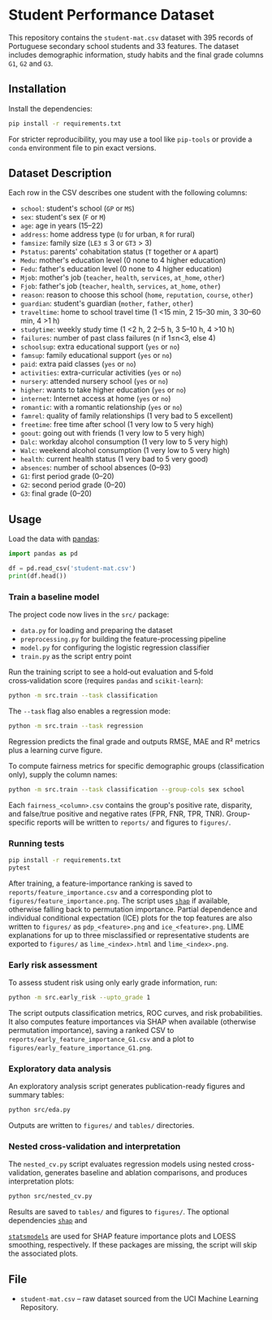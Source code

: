 # Student Performance Dataset

This repository contains the `student-mat.csv` dataset with 395 records of Portuguese secondary school students and 33 features. The dataset includes demographic information, study habits and the final grade columns `G1`, `G2` and `G3`.

## Installation

Install the dependencies:

```bash
pip install -r requirements.txt
```

For stricter reproducibility, you may use a tool like `pip-tools` or provide a `conda` environment file to pin exact versions.
## Dataset Description

Each row in the CSV describes one student with the following columns:

- `school`: student's school (`GP` or `MS`)
- `sex`: student's sex (`F` or `M`)
- `age`: age in years (15–22)
- `address`: home address type (`U` for urban, `R` for rural)
- `famsize`: family size (`LE3` ≤ 3 or `GT3` > 3)
- `Pstatus`: parents' cohabitation status (`T` together or `A` apart)
- `Medu`: mother's education level (0 none to 4 higher education)
- `Fedu`: father's education level (0 none to 4 higher education)
- `Mjob`: mother's job (`teacher`, `health`, `services`, `at_home`, `other`)
- `Fjob`: father's job (`teacher`, `health`, `services`, `at_home`, `other`)
- `reason`: reason to choose this school (`home`, `reputation`, `course`, `other`)
- `guardian`: student's guardian (`mother`, `father`, `other`)
- `traveltime`: home to school travel time (1 <15 min, 2 15–30 min, 3 30–60 min, 4 >1 h)
- `studytime`: weekly study time (1 <2 h, 2 2–5 h, 3 5–10 h, 4 >10 h)
- `failures`: number of past class failures (n if 1≤n<3, else 4)
- `schoolsup`: extra educational support (`yes` or `no`)
- `famsup`: family educational support (`yes` or `no`)
- `paid`: extra paid classes (`yes` or `no`)
- `activities`: extra-curricular activities (`yes` or `no`)
- `nursery`: attended nursery school (`yes` or `no`)
- `higher`: wants to take higher education (`yes` or `no`)
- `internet`: Internet access at home (`yes` or `no`)
- `romantic`: with a romantic relationship (`yes` or `no`)
- `famrel`: quality of family relationships (1 very bad to 5 excellent)
- `freetime`: free time after school (1 very low to 5 very high)
- `goout`: going out with friends (1 very low to 5 very high)
- `Dalc`: workday alcohol consumption (1 very low to 5 very high)
- `Walc`: weekend alcohol consumption (1 very low to 5 very high)
- `health`: current health status (1 very bad to 5 very good)
- `absences`: number of school absences (0–93)
- `G1`: first period grade (0–20)
- `G2`: second period grade (0–20)
- `G3`: final grade (0–20)

## Usage

Load the data with [pandas](https://pandas.pydata.org/):

```python
import pandas as pd

df = pd.read_csv('student-mat.csv')
print(df.head())
```

### Train a baseline model

The project code now lives in the `src/` package:

- `data.py` for loading and preparing the dataset
- `preprocessing.py` for building the feature-processing pipeline
- `model.py` for configuring the logistic regression classifier
- `train.py` as the script entry point

Run the training script to see a hold‑out evaluation and 5‑fold cross‑validation score (requires `pandas` and `scikit-learn`):

```bash
python -m src.train --task classification
```

The `--task` flag also enables a regression mode:

```bash
python -m src.train --task regression
```

Regression predicts the final grade and outputs RMSE, MAE and R² metrics plus a learning curve figure.

To compute fairness metrics for specific demographic groups (classification only), supply the column names:

```bash
python -m src.train --task classification --group-cols sex school
```

Each `fairness_<column>.csv` contains the group's positive rate, disparity, and
false/true positive and negative rates (FPR, FNR, TPR, TNR).
Group-specific reports will be written to `reports/` and figures to `figures/`.

### Running tests

```bash
pip install -r requirements.txt
pytest
```

After training, a feature-importance ranking is saved to `reports/feature_importance.csv`
and a corresponding plot to `figures/feature_importance.png`. The script uses
[`shap`](https://shap.readthedocs.io/) if available, otherwise falling back to
permutation importance.
Partial dependence and individual conditional expectation (ICE) plots for the top
features are also written to `figures/` as `pdp_<feature>.png` and
`ice_<feature>.png`.
LIME explanations for up to three misclassified or representative students are
exported to `figures/` as `lime_<index>.html` and `lime_<index>.png`.
### Early risk assessment

To assess student risk using only early grade information, run:

```bash
python -m src.early_risk --upto_grade 1
```

The script outputs classification metrics, ROC curves, and risk probabilities. It
also computes feature importances via SHAP when available (otherwise permutation
importance), saving a ranked CSV to
`reports/early_feature_importance_G1.csv` and a plot to
`figures/early_feature_importance_G1.png`.
### Exploratory data analysis

An exploratory analysis script generates publication-ready figures and summary tables:

```bash
python src/eda.py
```

Outputs are written to `figures/` and `tables/` directories.
### Nested cross-validation and interpretation

The `nested_cv.py` script evaluates regression models using nested cross-
validation, generates baseline and ablation comparisons, and produces
interpretation plots:

```bash
python src/nested_cv.py
```

Results are saved to `tables/` and figures to `figures/`. The optional
dependencies [`shap`](https://shap.readthedocs.io/) and

[`statsmodels`](https://www.statsmodels.org/) are used for SHAP feature
importance plots and LOESS smoothing, respectively. If these packages are
missing, the script will skip the associated plots.
## File

- `student-mat.csv` – raw dataset sourced from the UCI Machine Learning Repository.
